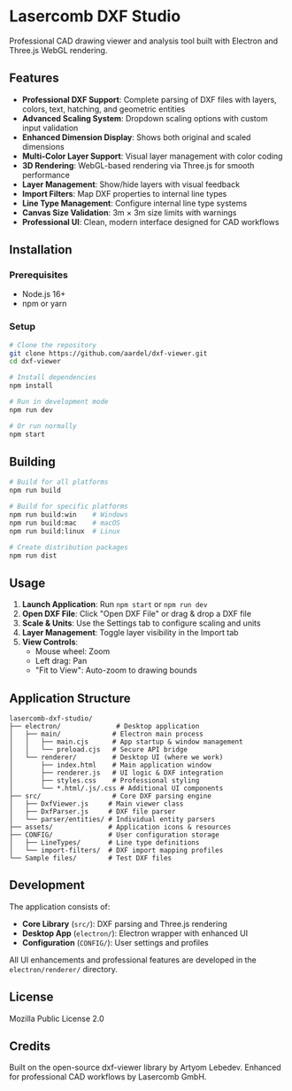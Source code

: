 # Lasercomb DXF Studio

Professional CAD drawing viewer and analysis tool built with Electron and Three.js WebGL rendering.

## Features

- **Professional DXF Support**: Complete parsing of DXF files with layers, colors, text, hatching, and geometric entities
- **Advanced Scaling System**: Dropdown scaling options with custom input validation
- **Enhanced Dimension Display**: Shows both original and scaled dimensions
- **Multi-Color Layer Support**: Visual layer management with color coding
- **3D Rendering**: WebGL-based rendering via Three.js for smooth performance
- **Layer Management**: Show/hide layers with visual feedback
- **Import Filters**: Map DXF properties to internal line types
- **Line Type Management**: Configure internal line type systems
- **Canvas Size Validation**: 3m × 3m size limits with warnings
- **Professional UI**: Clean, modern interface designed for CAD workflows

## Installation

### Prerequisites
- Node.js 16+ 
- npm or yarn

### Setup
```bash
# Clone the repository
git clone https://github.com/aardel/dxf-viewer.git
cd dxf-viewer

# Install dependencies
npm install

# Run in development mode
npm run dev

# Or run normally
npm start
```

## Building

```bash
# Build for all platforms
npm run build

# Build for specific platforms
npm run build:win    # Windows
npm run build:mac    # macOS  
npm run build:linux  # Linux

# Create distribution packages
npm run dist
```

## Usage

1. **Launch Application**: Run `npm start` or `npm run dev`
2. **Open DXF File**: Click "Open DXF File" or drag & drop a DXF file
3. **Scale & Units**: Use the Settings tab to configure scaling and units
4. **Layer Management**: Toggle layer visibility in the Import tab
5. **View Controls**: 
   - Mouse wheel: Zoom
   - Left drag: Pan
   - "Fit to View": Auto-zoom to drawing bounds

## Application Structure

```
lasercomb-dxf-studio/
├── electron/              # Desktop application
│   ├── main/             # Electron main process
│   │   ├── main.cjs      # App startup & window management  
│   │   └── preload.cjs   # Secure API bridge
│   └── renderer/         # Desktop UI (where we work)
│       ├── index.html    # Main application window
│       ├── renderer.js   # UI logic & DXF integration
│       ├── styles.css    # Professional styling
│       └── *.html/.js/.css # Additional UI components
├── src/                  # Core DXF parsing engine
│   ├── DxfViewer.js     # Main viewer class
│   ├── DxfParser.js     # DXF file parser
│   └── parser/entities/ # Individual entity parsers
├── assets/              # Application icons & resources
├── CONFIG/              # User configuration storage
│   ├── LineTypes/       # Line type definitions
│   └── import-filters/  # DXF import mapping profiles
└── Sample files/        # Test DXF files
```

## Development

The application consists of:
- **Core Library** (`src/`): DXF parsing and Three.js rendering
- **Desktop App** (`electron/`): Electron wrapper with enhanced UI
- **Configuration** (`CONFIG/`): User settings and profiles

All UI enhancements and professional features are developed in the `electron/renderer/` directory.

## License

Mozilla Public License 2.0

## Credits

Built on the open-source dxf-viewer library by Artyom Lebedev.
Enhanced for professional CAD workflows by Lasercomb GmbH.
